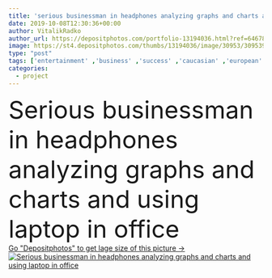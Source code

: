 ```yaml
---
title: 'serious businessman in headphones analyzing graphs and charts and using laptop in office'
date: 2019-10-08T12:30:36+00:00
author: VitalikRadko
author_url: https://depositphotos.com/portfolio-13194036.html?ref=64678756
image: https://st4.depositphotos.com/thumbs/13194036/image/30953/309539350/api_thumb_450.jpg?forcejpeg=true
type: "post"
tags: ['entertainment' ,'business' ,'success' ,'caucasian' ,'european' ,'connection' ,'technology' ,'Men' ,'idea' ,'corporate' ,'office' ,'communication' ,'electronic' ,'wireless' ,'laptop' ,'development' ,'music' ,'together' ,'togetherness' ,'indoors' ,'project' ,'headphones' ,'strategy' ,'profession' ,'listen' ,'glasses' ,'team' ,'handsome' ,'gadget' ,'teamwork' ,'attentive' ,'successful' ,'concentrated' ,'focused' ,'businessmen' ,'businesspeople' ,'colleagues' ,'multicultural' ,'multiethnic' ,'startup' ,'professional occupation' ,'Two People' ,'young adult' ,'african american' ,'business partners' ,'black man' ,'Casual Business' ,'digital device' ]
categories: 
  - project
---
```

<div aling="center">
            <font size="60"> Serious businessman in headphones analyzing graphs and charts and using laptop in office</font>   
</div>
<div>
    <a href='https://st4.depositphotos.com/thumbs/13194036/image/30953/309539350/api_thumb_450.jpg?forcejpeg=true?ref=64678756' target=_blank > Go "Depositphotos" to get lage size of this picture ->
        <img href='https://st4.depositphotos.com/thumbs/13194036/image/30953/309539350/api_thumb_450.jpg?forcejpeg=true?ref=64678756' src='https://st4.depositphotos.com/13194036/30953/i/950/depositphotos_309539350-stock-photo-serious-businessman-headphones-analyzing-graphs.jpg?forcejpeg=true' alt='Serious businessman in headphones analyzing graphs and charts and using laptop in office' >
    </a>
</div>

